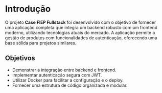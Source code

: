 # Introdução

O projeto **Case FIEP Fullstack** foi desenvolvido com o objetivo de fornecer uma aplicação completa que integra um backend robusto com um frontend moderno, utilizando tecnologias atuais do mercado. A aplicação permite a gestão de produtos com funcionalidades de autenticação, oferecendo uma base sólida para projetos similares.

## Objetivos

- Demonstrar a integração entre backend e frontend.
- Implementar autenticação segura com JWT.
- Utilizar Docker para facilitar a configuração e o deploy.
- Fornecer uma estrutura de código organizada e modular.
